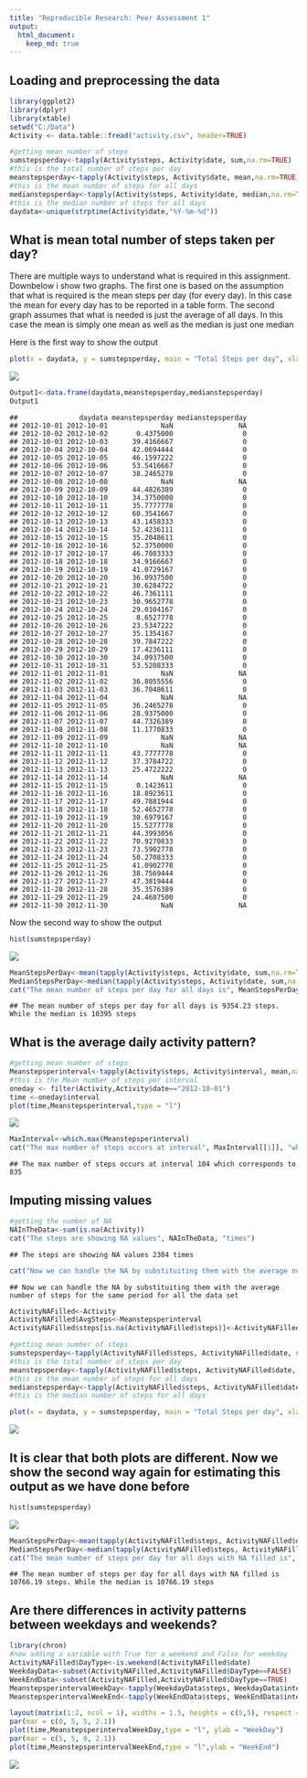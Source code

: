 ```yaml
---
title: "Reproducible Research: Peer Assessment 1"
output: 
  html_document:
    keep_md: true
---
```



## Loading and preprocessing the data


```r
library(ggplot2)
library(dplyr)
library(xtable)
setwd("C:/Data")
Activity <- data.table::fread("activity.csv", header=TRUE)

#getting mean number of steps
sumstepsperday<-tapply(Activity$steps, Activity$date, sum,na.rm=TRUE)
#this is the total number of steps per day
meanstepsperday<-tapply(Activity$steps, Activity$date, mean,na.rm=TRUE)
#this is the mean number of steps for all days
medianstepsperday<-tapply(Activity$steps, Activity$date, median,na.rm=TRUE)
#this is the median number of steps for all days
daydata<-unique(strptime(Activity$date,"%Y-%m-%d"))
```

## What is mean total number of steps taken per day?
There are multiple ways to understand what is required in this assignment. Downbelow i show two graphs. The first one is based on the assumption that what is required is the mean steps per day (for every day). In this case the mean for every day has to be reported in a table form. The second graph assumes that what is needed is just the average of all days. In this case the mean is simply one mean as well as the median is just one median

Here is the first way to show the output


```r
plot(x = daydata, y = sumstepsperday, main = "Total Steps per day", xlab = "Date", ylab = "Steps", type = "h")
```

![](PA1_template_files/figure-html/unnamed-chunk-2-1.png)<!-- -->

```r
Output1<-data.frame(daydata,meanstepsperday,medianstepsperday)
Output1
```

```
##               daydata meanstepsperday medianstepsperday
## 2012-10-01 2012-10-01             NaN                NA
## 2012-10-02 2012-10-02       0.4375000                 0
## 2012-10-03 2012-10-03      39.4166667                 0
## 2012-10-04 2012-10-04      42.0694444                 0
## 2012-10-05 2012-10-05      46.1597222                 0
## 2012-10-06 2012-10-06      53.5416667                 0
## 2012-10-07 2012-10-07      38.2465278                 0
## 2012-10-08 2012-10-08             NaN                NA
## 2012-10-09 2012-10-09      44.4826389                 0
## 2012-10-10 2012-10-10      34.3750000                 0
## 2012-10-11 2012-10-11      35.7777778                 0
## 2012-10-12 2012-10-12      60.3541667                 0
## 2012-10-13 2012-10-13      43.1458333                 0
## 2012-10-14 2012-10-14      52.4236111                 0
## 2012-10-15 2012-10-15      35.2048611                 0
## 2012-10-16 2012-10-16      52.3750000                 0
## 2012-10-17 2012-10-17      46.7083333                 0
## 2012-10-18 2012-10-18      34.9166667                 0
## 2012-10-19 2012-10-19      41.0729167                 0
## 2012-10-20 2012-10-20      36.0937500                 0
## 2012-10-21 2012-10-21      30.6284722                 0
## 2012-10-22 2012-10-22      46.7361111                 0
## 2012-10-23 2012-10-23      30.9652778                 0
## 2012-10-24 2012-10-24      29.0104167                 0
## 2012-10-25 2012-10-25       8.6527778                 0
## 2012-10-26 2012-10-26      23.5347222                 0
## 2012-10-27 2012-10-27      35.1354167                 0
## 2012-10-28 2012-10-28      39.7847222                 0
## 2012-10-29 2012-10-29      17.4236111                 0
## 2012-10-30 2012-10-30      34.0937500                 0
## 2012-10-31 2012-10-31      53.5208333                 0
## 2012-11-01 2012-11-01             NaN                NA
## 2012-11-02 2012-11-02      36.8055556                 0
## 2012-11-03 2012-11-03      36.7048611                 0
## 2012-11-04 2012-11-04             NaN                NA
## 2012-11-05 2012-11-05      36.2465278                 0
## 2012-11-06 2012-11-06      28.9375000                 0
## 2012-11-07 2012-11-07      44.7326389                 0
## 2012-11-08 2012-11-08      11.1770833                 0
## 2012-11-09 2012-11-09             NaN                NA
## 2012-11-10 2012-11-10             NaN                NA
## 2012-11-11 2012-11-11      43.7777778                 0
## 2012-11-12 2012-11-12      37.3784722                 0
## 2012-11-13 2012-11-13      25.4722222                 0
## 2012-11-14 2012-11-14             NaN                NA
## 2012-11-15 2012-11-15       0.1423611                 0
## 2012-11-16 2012-11-16      18.8923611                 0
## 2012-11-17 2012-11-17      49.7881944                 0
## 2012-11-18 2012-11-18      52.4652778                 0
## 2012-11-19 2012-11-19      30.6979167                 0
## 2012-11-20 2012-11-20      15.5277778                 0
## 2012-11-21 2012-11-21      44.3993056                 0
## 2012-11-22 2012-11-22      70.9270833                 0
## 2012-11-23 2012-11-23      73.5902778                 0
## 2012-11-24 2012-11-24      50.2708333                 0
## 2012-11-25 2012-11-25      41.0902778                 0
## 2012-11-26 2012-11-26      38.7569444                 0
## 2012-11-27 2012-11-27      47.3819444                 0
## 2012-11-28 2012-11-28      35.3576389                 0
## 2012-11-29 2012-11-29      24.4687500                 0
## 2012-11-30 2012-11-30             NaN                NA
```
Now the second way to show the output


```r
hist(sumstepsperday)
```

![](PA1_template_files/figure-html/unnamed-chunk-3-1.png)<!-- -->

```r
MeanStepsPerDay<-mean(tapply(Activity$steps, Activity$date, sum,na.rm=TRUE))
MedianStepsPerDay<-median(tapply(Activity$steps, Activity$date, sum,na.rm=TRUE))
cat("The mean number of steps per day for all days is", MeanStepsPerDay, "steps. While the median is",MedianStepsPerDay,"steps")
```

```
## The mean number of steps per day for all days is 9354.23 steps. While the median is 10395 steps
```
## What is the average daily activity pattern?

```r
#getting mean number of steps
Meanstepsperinterval<-tapply(Activity$steps, Activity$interval, mean,na.rm=TRUE)
#this is the Mean number of steps per interval
oneday <- filter(Activity,Activity$date=="2012-10-01")
time <-oneday$interval
plot(time,Meanstepsperinterval,type = "l")
```

![](PA1_template_files/figure-html/unnamed-chunk-4-1.png)<!-- -->

```r
MaxInterval<-which.max(Meanstepsperinterval)
cat("The max number of steps occurs at interval", MaxInterval[[1]], "which corresponds to",Activity$interval[MaxInterval[[1]]] )
```

```
## The max number of steps occurs at interval 104 which corresponds to 835
```


## Imputing missing values

```r
#getting the number of NA
NAInTheData<-sum(is.na(Activity))
cat("The steps are showing NA values", NAInTheData, "times")
```

```
## The steps are showing NA values 2304 times
```

```r
cat("Now we can handle the NA by substituiting them with the average number of steps for the same period for all the data set")
```

```
## Now we can handle the NA by substituiting them with the average number of steps for the same period for all the data set
```

```r
ActivityNAFilled<-Activity
ActivityNAFilled$AvgSteps<-Meanstepsperinterval
ActivityNAFilled$steps[is.na(ActivityNAFilled$steps)]<-ActivityNAFilled$AvgSteps[which(is.na(ActivityNAFilled$steps))]

#getting mean number of steps
sumstepsperday<-tapply(ActivityNAFilled$steps, ActivityNAFilled$date, sum,na.rm=TRUE)
#this is the total number of steps per day
meanstepsperday<-tapply(ActivityNAFilled$steps, ActivityNAFilled$date, mean,na.rm=TRUE)
#this is the mean number of steps for all days
medianstepsperday<-tapply(ActivityNAFilled$steps, ActivityNAFilled$date, median,na.rm=TRUE)
#this is the median number of steps for all days

plot(x = daydata, y = sumstepsperday, main = "Total Steps per day", xlab = "Date", ylab = "Steps", type = "h")
```

![](PA1_template_files/figure-html/unnamed-chunk-5-1.png)<!-- -->
## It is clear that both plots are different. Now we show the second way again for estimating this output as we have done before


```r
hist(sumstepsperday)
```

![](PA1_template_files/figure-html/unnamed-chunk-6-1.png)<!-- -->

```r
MeanStepsPerDay<-mean(tapply(ActivityNAFilled$steps, ActivityNAFilled$date, sum,na.rm=TRUE))
MedianStepsPerDay<-median(tapply(ActivityNAFilled$steps, ActivityNAFilled$date, sum,na.rm=TRUE))
cat("The mean number of steps per day for all days with NA filled is", MeanStepsPerDay, "steps. While the median is",MedianStepsPerDay,"steps")
```

```
## The mean number of steps per day for all days with NA filled is 10766.19 steps. While the median is 10766.19 steps
```

## Are there differences in activity patterns between weekdays and weekends?


```r
library(chron)
#now adding a variable with True for a weekend and False for weekday
ActivityNAFilled$DayType<-is.weekend(ActivityNAFilled$date)
WeekdayData<-subset(ActivityNAFilled,ActivityNAFilled$DayType==FALSE)
WeekEndData<-subset(ActivityNAFilled,ActivityNAFilled$DayType==TRUE)
MeanstepsperintervalWeekDay<-tapply(WeekdayData$steps, WeekdayData$interval, mean,na.rm=TRUE)
MeanstepsperintervalWeekEnd<-tapply(WeekEndData$steps, WeekEndData$interval, mean,na.rm=TRUE)

layout(matrix(1:2, ncol = 1), widths = 1.5, heights = c(5,5), respect = FALSE)
par(mar = c(0, 5, 5, 2.1))
plot(time,MeanstepsperintervalWeekDay,type = "l", ylab = "WeekDay")
par(mar = c(5, 5, 0, 2.1))
plot(time,MeanstepsperintervalWeekEnd,type = "l",ylab = "WeekEnd")
```

![](PA1_template_files/figure-html/unnamed-chunk-7-1.png)<!-- -->
